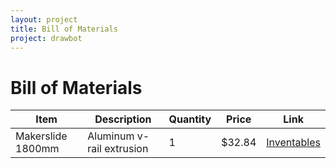 ```yaml
---
layout: project
title: Bill of Materials
project: drawbot
---
```


Bill of Materials
==========

<table class="table table-striped table-bordered">
	<thead>
		<tr>
			<th> Item </th>
			<th> Description </th>
			<th> Quantity </th>
			<th> Price </th>
			<th> Link </th>
		</tr>
	</thead>
	<tbody>
		<tr>
			<td> Makerslide 1800mm </td>
			<td> Aluminum v-rail extrusion </td>
			<td> 1 </td>
			<td> $32.84 </td>
			<td> <a href="https://www.inventables.com/">Inventables</a></td>
		</tr>
	</tbody>
</table>